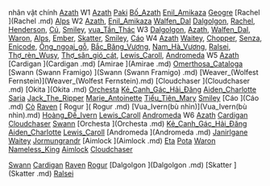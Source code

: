 nhân vật chính
	[Azath](Azath.md)
W1
	[Azath](Azath.md)
	[Paki](Paki.md) 
	[Bố_Azath](Bố_Azath.md) 
	[Enil_Amikaza](Enil_Amikaza.md)
	[Geogre](Geogre.md)
	[Rachel ](Rachel .md)
	[Alps](Alps.md)
W2
	[Azath](Azath.md), 
	[Enil_Amikaza](Enil_Amikaza.md)
	[Walfen_Dal](Walfen_Dal.md) 
	[Dalgolgon](Dalgolgon.md), 
	[Rachel](Rachel.md), 
	[Henderson](Henderson.md), 
	[Cú](Cú.md), 
	[Smiley](Smiley.md), 
	[vua_Tần_Thác](vua_Tần_Thác.md)
W3
	[Dalgolgon](Dalgolgon.md), 
	[Azath](Azath.md), 
	[Walfen_Dal](Walfen_Dal.md), 
	[Waron](Waron.md),
	[Alps](Alps.md), 
	[Ember](Ember.md), 
	[Skatter](Skatter.md), 
	[Smiley](Smiley.md), 
	[Cáo](Cáo.md)
W4
	[Azath](Azath.md) 
	[Waitey](Waitey.md), 
	[Chopper](Chopper.md), 
	[Senza](Senza.md), 
	[Enicode](Enicode.md), 
	[Ông_ngoại_gỗ](Ông_ngoại_gỗ.md), 
	[Bắc_Băng_Vương](Bắc_Băng_Vương.md),
	[Nam_Hà_Vương](Nam_Hà_Vương.md), 
	[Ralsei](Ralsei.md), 
	[Thợ_rèn_Wusy](Thợ_rèn_Wusy.md), 
	[Thợ_săn_gió_cát](Thợ_săn_gió_cát.md), 
	[Lewis_Caroll](Lewis_Caroll.md), 
	[Andromeda](Andromeda.md)
W5
	[Azath](Azath.md) 
	[Cardigan ](Cardigan .md)
	[Amirae ](Amirae .md)
	[Omerthosa_Cataloga](Omerthosa_Cataloga.md) 
	[Swann (Swann Framigo) ](Swann (Swann Framigo) .md)
	[Weaver_(Wolfest Fernstein)](Weaver_(Wolfest Fernstein).md)
	[Cloudchaser ](Cloudchaser .md)
	[Okita ](Okita .md)
	[Orchesta](Orchesta.md) 
	[Kẻ_Canh_Gác_Hải_Đăng](Kẻ_Canh_Gác_Hải_Đăng.md) 
	[Aiden_Charlotte](Aiden_Charlotte.md)
	[Saria](Saria.md)
	[Jack_The_Ripper](Jack_The_Ripper.md)
	 [Marie_Antoinette](Marie_Antoinette.md) 
	 [Tiểu_Tiên_Mary](Tiểu_Tiên_Mary.md) 
	 [Smiley](Smiley.md) 
	 [Cáo ](Cáo .md)
	 [Cò](Cò.md) 
	[ Raven]( Raven.md) 
	[ Rogur ]( Rogur .md)
	 [Vua_Ivern(bù nhìn)](Vua_Ivern(bù nhìn).md)
	[Hoàng_Đế_Ivern](Hoàng_Đế_Ivern.md) 
	[Lewis_Caroll](Lewis_Caroll.md)
	[Andromeda](Andromeda.md)
W6
	[Azath](Azath.md) 
	[Cardigan](Cardigan.md) 
	[Cloudchaser](Cloudchaser.md) 
	[Swann](Swann.md) 
	[Orchesta ](Orchesta .md)
	[Kẻ_Canh_Gác_Hải_Đăng](Kẻ_Canh_Gác_Hải_Đăng.md) 
	[Aiden_Charlotte](Aiden_Charlotte.md)
	[Lewis_Caroll](Lewis_Caroll.md)
	[Andromeda ](Andromeda .md)
	[Janirlgane](Janirlgane.md) 
	[Waitey](Waitey.md)
	[Jormungrandr](Jormungrandr.md)
	[Aimlock ](Aimlock .md)
	[Eta](Eta.md)
	[Pota](Pota.md)
[Waron](Waron.md)
[Nameless_King](Nameless_King.md)
[Aimlock](Aimlock.md)
[Cloudchaser](Cloudchaser.md)

[Swann](Swann.md)
[Cardigan](Cardigan.md)
[Raven](Raven.md)
[Rogur](Rogur.md)
[Dalgolgon ](Dalgolgon .md)
[Skatter ](Skatter .md)
[Ralsei](Ralsei.md)

